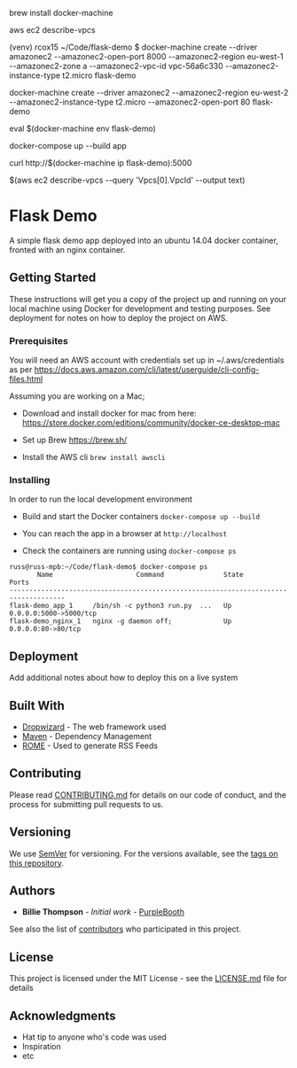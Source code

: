 
brew install docker-machine

aws ec2 describe-vpcs

(venv) rcox15 ~/Code/flask-demo $ docker-machine create --driver amazonec2 --amazonec2-open-port 8000 --amazonec2-region eu-west-1 --amazonec2-zone a --amazonec2-vpc-id vpc-56a6c330 --amazonec2-instance-type t2.micro flask-demo

docker-machine create --driver amazonec2 --amazonec2-region eu-west-2 --amazonec2-instance-type t2.micro --amazonec2-open-port 80 flask-demo

eval $(docker-machine env flask-demo)

docker-compose up --build app

curl http://$(docker-machine ip flask-demo):5000

$(aws ec2 describe-vpcs --query 'Vpcs[0].VpcId' --output text)


# Flask Demo

A simple flask demo app deployed into an ubuntu 14.04 docker container, fronted with an nginx container.

## Getting Started

These instructions will get you a copy of the project up and running on your local machine using Docker for development and testing purposes. See deployment for notes on how to deploy the project on AWS.

### Prerequisites

You will need an AWS account with credentials set up in ~/.aws/credentials as per https://docs.aws.amazon.com/cli/latest/userguide/cli-config-files.html

Assuming you are working on a Mac;

- Download and install docker for mac from here:
https://store.docker.com/editions/community/docker-ce-desktop-mac

- Set up Brew
https://brew.sh/

- Install the AWS cli
`brew install awscli`

### Installing

In order to run the local development environment

- Build and start the Docker containers
`docker-compose up --build`

- You can reach the app in a browser at
`http://localhost`

- Check the containers are running using `docker-compose ps`

```
russ@russ-mpb:~/Code/flask-demo$ docker-compose ps
       Name                     Command               State           Ports         
------------------------------------------------------------------------------------
flask-demo_app_1     /bin/sh -c python3 run.py  ...   Up      0.0.0.0:5000->5000/tcp
flask-demo_nginx_1   nginx -g daemon off;             Up      0.0.0.0:80->80/tcp    
```

## Deployment

Add additional notes about how to deploy this on a live system

## Built With

* [Dropwizard](http://www.dropwizard.io/1.0.2/docs/) - The web framework used
* [Maven](https://maven.apache.org/) - Dependency Management
* [ROME](https://rometools.github.io/rome/) - Used to generate RSS Feeds

## Contributing

Please read [CONTRIBUTING.md](https://gist.github.com/PurpleBooth/b24679402957c63ec426) for details on our code of conduct, and the process for submitting pull requests to us.

## Versioning

We use [SemVer](http://semver.org/) for versioning. For the versions available, see the [tags on this repository](https://github.com/your/project/tags).

## Authors

* **Billie Thompson** - *Initial work* - [PurpleBooth](https://github.com/PurpleBooth)

See also the list of [contributors](https://github.com/your/project/contributors) who participated in this project.

## License

This project is licensed under the MIT License - see the [LICENSE.md](LICENSE.md) file for details

## Acknowledgments

* Hat tip to anyone who's code was used
* Inspiration
* etc

